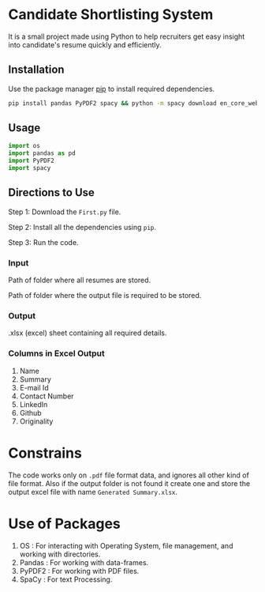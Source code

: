 # Candidate Shortlisting System

It is a small project made using Python to help recruiters get easy insight into candidate's resume quickly and efficiently.


## Installation

Use the package manager [pip](https://pip.pypa.io/en/stable/) to install required dependencies.

```bash
pip install pandas PyPDF2 spacy && python -m spacy download en_core_web_sm
```

## Usage

```python
import os 
import pandas as pd     
import PyPDF2           
import spacy    
```

## Directions to Use

Step 1: Download the ``` First.py ``` file. 

Step 2: Install all the dependencies using ``` pip ```.

Step 3: Run the code. 



###  Input

Path of folder where all resumes are stored.

Path of folder where the output file is required to be stored.

### Output

.xlsx (excel) sheet containing all required details.

### Columns in Excel Output
1. Name
2. Summary
3. E-mail Id
4. Contact Number
5. LinkedIn
6. Github
7. Originality

# Constrains
The code works only on ```.pdf``` file format data, and ignores all other kind of file format. Also if the output folder is not found it create one and store the output excel file with name ``` Generated Summary.xlsx ```.

# Use of Packages

1. OS : For interacting with Operating System, file management, and working with directories.
2. Pandas :  For working with data-frames.
3. PyPDF2 : For working with PDF files.
4. SpaCy : For text Processing.
